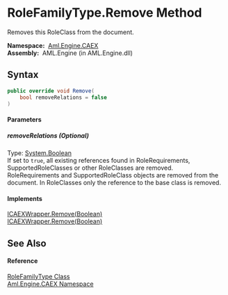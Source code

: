 RoleFamilyType.Remove Method
============================
Removes this RoleClass from the document.

  **Namespace:**  [Aml.Engine.CAEX][1]  
  **Assembly:**  AML.Engine (in AML.Engine.dll)

Syntax
------

```csharp
public override void Remove(
	bool removeRelations = false
)
```

#### Parameters

##### *removeRelations* (Optional)
Type: [System.Boolean][2]  
If set to `true`, all existing references found in RoleRequirements, SupportedRoleClasses or other RoleClasses are removed. RoleRequirements and SupportedRoleClass objects are removed from the document. In RoleClasses only the reference to the base class is removed.

#### Implements
[ICAEXWrapper.Remove(Boolean)][3]  
[ICAEXWrapper.Remove(Boolean)][3]  


See Also
--------

#### Reference
[RoleFamilyType Class][4]  
[Aml.Engine.CAEX Namespace][1]  

[1]: ../README.md
[2]: https://docs.microsoft.com/dotnet/api/system.boolean
[3]: ../ICAEXWrapper/Remove.md
[4]: README.md
[5]: https://www.automationml.org
[6]: ../../icons/logoShade.png